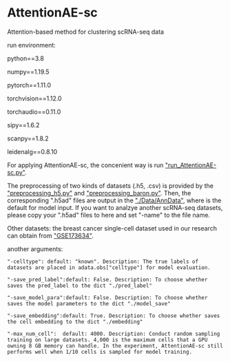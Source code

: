 # AttentionAE-sc
Attention-based method for clustering scRNA-seq data

run environment:

python==3.8

numpy==1.19.5

pytorch==1.11.0

torchvision==1.12.0

torchaudio==0.11.0

sipy==1.6.2

scanpy==1.8.2

leidenalg==0.8.10



For applying AttentionAE-sc, the concenient way is  run ["run_AttentionAE-sc.py"](https://github.com/LiShenghao813/AttentionAE-sc/blob/main/run_AttentionAE-sc.py).



The preprocessing of two kinds of datasets (.h5, .csv) is provided by the ["preprocessing_h5.py"](https://github.com/LiShenghao813/AttentionAE-sc/blob/main/preprocessing_h5.py) and ["preprocessing_baron.py"](https://github.com/LiShenghao813/AttentionAE-sc/blob/main/preprocessing_baron.py). Then, the corresponding ".h5ad" files are output in the ["./Data/AnnData"](https://github.com/LiShenghao813/AttentionAE-sc/tree/main/Data/AnnData), where is the default for model input. If you want to analzye another scRNA-seq datasets, please copy your ".h5ad" files to here and set "-name" to the file name.



Other datasets: the breast cancer single-cell dataset used in our research can obtain from ["GSE173634"](https://www.ncbi.nlm.nih.gov/geo/query/acc.cgi?acc=GSE173634).

another arguments:

    "-celltype": default: "known". Description: The true labels of datasets are placed in adata.obs["celltype"] for model evaluation.
    
    "-save_pred_label":default: False. Description: To choose whether saves the pred_label to the dict "./pred_label"
    
    "-save_model_para":default: False. Description: To choose whether saves the model parameters to the dict "./model_save"
    
    "-save_embedding":default: True. Description: To choose whether saves the cell embedding to the dict "./embedding"
    
    "-max_num_cell":  default: 4000. Description: Conduct random sampling training on large datasets. 4,000 is the maximum cells that a GPU owning 8 GB memory can handle. In the experiment, AttentionAE-sc still performs well when 1/10 cells is sampled for model training. 

